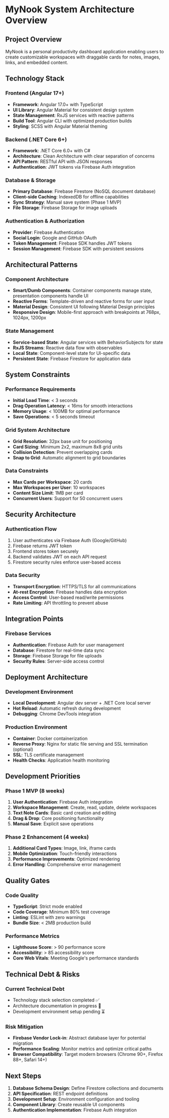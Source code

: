 # MyNook System Architecture Overview

## Project Overview
MyNook is a personal productivity dashboard application enabling users to create customizable workspaces with draggable cards for notes, images, links, and embedded content.

## Technology Stack

### Frontend (Angular 17+)
- **Framework**: Angular 17.0+ with TypeScript
- **UI Library**: Angular Material for consistent design system
- **State Management**: RxJS services with reactive patterns
- **Build Tool**: Angular CLI with optimized production builds
- **Styling**: SCSS with Angular Material theming

### Backend (.NET Core 6+)
- **Framework**: .NET Core 6.0+ with C#
- **Architecture**: Clean Architecture with clear separation of concerns
- **API Pattern**: RESTful API with JSON responses
- **Authentication**: JWT tokens via Firebase Auth integration

### Database & Storage
- **Primary Database**: Firebase Firestore (NoSQL document database)
- **Client-side Caching**: IndexedDB for offline capabilities
- **Sync Strategy**: Manual save system (Phase 1 MVP)
- **File Storage**: Firebase Storage for image uploads

### Authentication & Authorization
- **Provider**: Firebase Authentication
- **Social Login**: Google and GitHub OAuth
- **Token Management**: Firebase SDK handles JWT tokens
- **Session Management**: Firebase SDK with persistent sessions

## Architectural Patterns

### Component Architecture
- **Smart/Dumb Components**: Container components manage state, presentation components handle UI
- **Reactive Forms**: Template-driven and reactive forms for user input
- **Material Design**: Consistent UI following Material Design principles
- **Responsive Design**: Mobile-first approach with breakpoints at 768px, 1024px, 1200px

### State Management
- **Service-based State**: Angular services with BehaviorSubjects for state
- **RxJS Streams**: Reactive data flow with observables
- **Local State**: Component-level state for UI-specific data
- **Persistent State**: Firebase Firestore for application data

## System Constraints

### Performance Requirements
- **Initial Load Time**: < 3 seconds
- **Drag Operation Latency**: < 16ms for smooth interactions
- **Memory Usage**: < 100MB for optimal performance
- **Save Operations**: < 5 seconds timeout

### Grid System Architecture
- **Grid Resolution**: 32px base unit for positioning
- **Card Sizing**: Minimum 2x2, maximum 8x8 grid units
- **Collision Detection**: Prevent overlapping cards
- **Snap to Grid**: Automatic alignment to grid boundaries

### Data Constraints
- **Max Cards per Workspace**: 20 cards
- **Max Workspaces per User**: 10 workspaces
- **Content Size Limit**: 1MB per card
- **Concurrent Users**: Support for 50 concurrent users

## Security Architecture

### Authentication Flow
1. User authenticates via Firebase Auth (Google/GitHub)
2. Firebase returns JWT token
3. Frontend stores token securely
4. Backend validates JWT on each API request
5. Firestore security rules enforce user-based access

### Data Security
- **Transport Encryption**: HTTPS/TLS for all communications
- **At-rest Encryption**: Firebase handles data encryption
- **Access Control**: User-based read/write permissions
- **Rate Limiting**: API throttling to prevent abuse

## Integration Points

### Firebase Services
- **Authentication**: Firebase Auth for user management
- **Database**: Firestore for real-time data sync
- **Storage**: Firebase Storage for file uploads
- **Security Rules**: Server-side access control

## Deployment Architecture

### Development Environment
- **Local Development**: Angular dev server + .NET Core local server
- **Hot Reload**: Automatic refresh during development
- **Debugging**: Chrome DevTools integration

### Production Environment
- **Container**: Docker containerization
- **Reverse Proxy**: Nginx for static file serving and SSL termination (optional)
- **SSL**: TLS certificate management
- **Health Checks**: Application health monitoring

## Development Priorities

### Phase 1 MVP (8 weeks)
1. **User Authentication**: Firebase Auth integration
2. **Workspace Management**: Create, read, update, delete workspaces
3. **Text Note Cards**: Basic card creation and editing
4. **Drag & Drop**: Core positioning functionality
5. **Manual Save**: Explicit save operations

### Phase 2 Enhancement (4 weeks)
1. **Additional Card Types**: Image, link, iframe cards
2. **Mobile Optimization**: Touch-friendly interactions
3. **Performance Improvements**: Optimized rendering
4. **Error Handling**: Comprehensive error management

## Quality Gates

### Code Quality
- **TypeScript**: Strict mode enabled
- **Code Coverage**: Minimum 80% test coverage
- **Linting**: ESLint with zero warnings
- **Bundle Size**: < 2MB production build

### Performance Metrics
- **Lighthouse Score**: > 90 performance score
- **Accessibility**: > 85 accessibility score
- **Core Web Vitals**: Meeting Google's performance standards

## Technical Debt & Risks

### Current Technical Debt
- Technology stack selection completed ✅
- Architecture documentation in progress 🚧
- Development environment setup pending ⏳

### Risk Mitigation
- **Firebase Vendor Lock-in**: Abstract database layer for potential migration
- **Performance Scaling**: Monitor metrics and optimize critical paths
- **Browser Compatibility**: Target modern browsers (Chrome 90+, Firefox 88+, Safari 14+)

## Next Steps

1. **Database Schema Design**: Define Firestore collections and documents
2. **API Specification**: REST endpoint definitions
3. **Development Setup**: Environment configuration and tooling
4. **Component Library**: Create reusable UI components
5. **Authentication Implementation**: Firebase Auth integration 